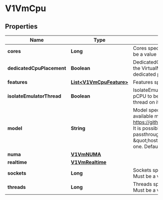 # V1VmCpu

## Properties
Name | Type | Description | Notes
------------ | ------------- | ------------- | -------------
**cores** | **Long** | Cores specifies the number of cores inside the vmi. Must be a value greater or equal 1. |  [optional]
**dedicatedCpuPlacement** | **Boolean** | DedicatedCPUPlacement requests the scheduler to place the VirtualMachineInstance on a node with enough dedicated pCPUs and pin the vCPUs to it. |  [optional]
**features** | [**List&lt;V1VmCpuFeature&gt;**](V1VmCpuFeature.md) | Features specifies the CPU features list inside the VMI. |  [optional]
**isolateEmulatorThread** | **Boolean** | IsolateEmulatorThread requests one more dedicated pCPU to be allocated for the VMI to place the emulator thread on it. |  [optional]
**model** | **String** | Model specifies the CPU model inside the VMI. List of available models https://github.com/libvirt/libvirt/tree/master/src/cpu_map. It is possible to specify special cases like \&quot;host-passthrough\&quot; to get the same CPU as the node and \&quot;host-model\&quot; to get CPU closest to the node one. Defaults to host-model. |  [optional]
**numa** | [**V1VmNUMA**](V1VmNUMA.md) |  |  [optional]
**realtime** | [**V1VmRealtime**](V1VmRealtime.md) |  |  [optional]
**sockets** | **Long** | Sockets specifies the number of sockets inside the vmi. Must be a value greater or equal 1. |  [optional]
**threads** | **Long** | Threads specifies the number of threads inside the vmi. Must be a value greater or equal 1. |  [optional]
